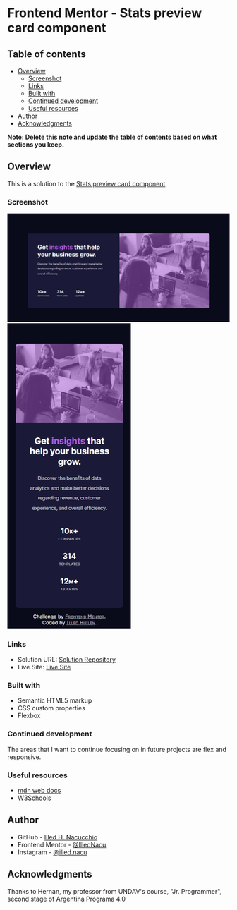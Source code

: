 # Frontend Mentor - Stats preview card component

## Table of contents

- [Overview](#overview)
  - [Screenshot](#screenshot)
  - [Links](#links)
  - [Built with](#built-with)
  - [Continued development](#continued-development)
  - [Useful resources](#useful-resources)
- [Author](#author)
- [Acknowledgments](#acknowledgments)

**Note: Delete this note and update the table of contents based on what sections you keep.**

## Overview

This is a solution to the [Stats preview card component](https://www.frontendmentor.io/challenges/stats-preview-card-component-8JqbgoU62/hub).


### Screenshot

![](images/DesktopExample.jpg)
![](images/MobileExample.jpg)


### Links

- Solution URL: [Solution Repository](https://github.com/IlledNacu/Challenge-5-FrontendMentor)
- Live Site: [Live Site](https://illednacu.github.io/Challenge-5-FrontendMentor/)


### Built with

- Semantic HTML5 markup
- CSS custom properties
- Flexbox


### Continued development

The areas that I want to continue focusing on in future projects are flex and responsive.


### Useful resources

- [mdn web docs](https://developer.mozilla.org/)
- [W3Schools](https://www.w3schools.com/)


## Author

- GitHub - [Illed H. Nacucchio](https://github.com/IlledNacu)
- Frontend Mentor - [@IlledNacu](https://www.frontendmentor.io/profile/IlledNacu)
- Instagram - [@illed.nacu](https://www.instagram.com/illed.nacu/)


## Acknowledgments

Thanks to Hernan, my professor from UNDAV's course, "Jr. Programmer", second stage of Argentina Programa 4.0
